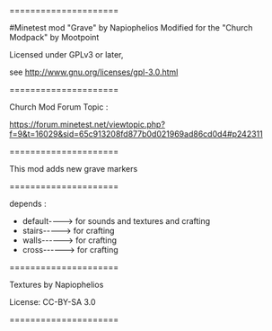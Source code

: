 =====================

#Minetest mod "Grave" by Napiophelios
Modified for  the "Church Modpack" by Mootpoint

Licensed under GPLv3 or later,

see http://www.gnu.org/licenses/gpl-3.0.html

=====================

Church Mod Forum Topic :

https://forum.minetest.net/viewtopic.php?f=9&t=16029&sid=65c913208fd877b0d021969ad86cd0d4#p242311


=====================

This mod adds new grave markers

=====================

depends :

- default----> for sounds and textures and crafting
- stairs-----> for crafting
- walls------> for crafting
- cross------> for crafting

=====================

Textures by Napiophelios

License: CC-BY-SA 3.0

=====================
